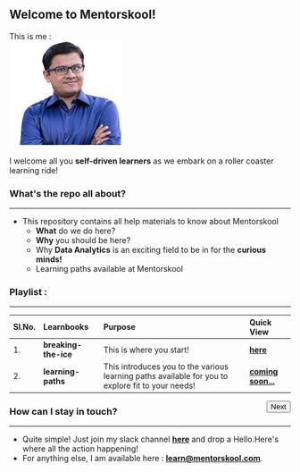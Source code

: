 
## Welcome to Mentorskool!

This is me : <br>
![Amit Choudhary](https://github.com/mentorskool/welcome/blob/master/imgs/profile.png?raw=true) <br><br>
I welcome all you **self-driven learners** as we embark on a roller coaster learning ride!

### What's the repo all about?
-------------------------------
* This repository contains all help materials to know about Mentorskool
	* **What** do we do here?
	* **Why** you should be here?
	* Why **Data Analytics** is an exciting field to be in for the **curious minds!**
	* Learning paths available at Mentorskool

### Playlist : 
---------------------

Sl.No.| Learnbooks                    | Purpose      | Quick View           
------|:------------------------------|:-------------|:----------------
1.|**breaking-the-ice**  | This is where you start! | [**here**](https://colab.research.google.com/github/mentorskool/welcome/blob/master/learnbooks/breaking-the-ice.ipynb)
2.|**learning-paths**    | This introduces you to the various learning paths available for you to explore fit to your needs! | [**coming soon...**]()

<button name="button" onclick="https://mentorskool.github.io/Welcome/" style="float:right">Next</button>


### How can I stay in touch?
-------------------------------------
* Quite simple! Just join my slack channel [**here**](https://bit.ly/2wOTt5w) and drop a Hello.Here's where all the action happening! 
* For anything else, I am available here : **learn@mentorskool.com**.







    